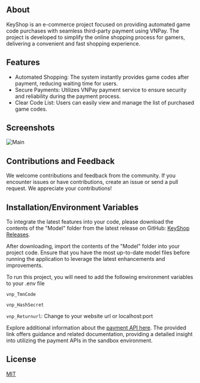 
## About

KeyShop is an e-commerce project focused on providing automated game code purchases with seamless third-party payment using VNPay. The project is developed to simplify the online shopping process for gamers, delivering a convenient and fast shopping experience.

## Features
- Automated Shopping: The system instantly provides game codes after payment, reducing waiting time for users.
- Secure Payments: Utilizes VNPay payment service to ensure security and reliability during the payment process.
- Clear Code List: Users can easily view and manage the list of purchased game codes.

## Screenshots
![Main](https://i.imgur.com/9MrELOX.png)

## Contributions and Feedback
We welcome contributions and feedback from the community. If you encounter issues or have contributions, create an issue or send a pull request. We appreciate your contributions!


## Installation/Environment Variables


To integrate the latest features into your code, please download the contents of the "Model" folder from the latest release on GitHub: [KeyShop Releases](https://github.com/dokimkhanh/KeyShop/releases/).

After downloading, import the contents of the "Model" folder into your project code. Ensure that you have the most up-to-date model files before running the application to leverage the latest enhancements and improvements.

To run this project, you will need to add the following environment variables to your .env file

`vnp_TmnCode`

`vnp_HashSecret`

`vnp_Returnurl`: Change to your website url or localhost:port

Explore additional information about the [payment API here](https://sandbox.vnpayment.vn/apis/). The provided link offers guidance and related documentation, providing a detailed insight into utilizing the payment APIs in the sandbox environment.


## License
[MIT](https://opensource.org/license/mit/)


